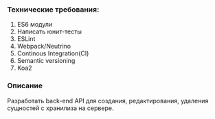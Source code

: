 ### Технические требования:

1. ES6 модули
2. Написать юнит-тесты
3. ESLint 
4. Webpack/Neutrino
5. Continous Integration(CI)
6. Semantic versioning
7. Koa2 

### Описание
Разработать back-end API для создания, редактирования, удаления сущностей с хранилиза на сервере.    
